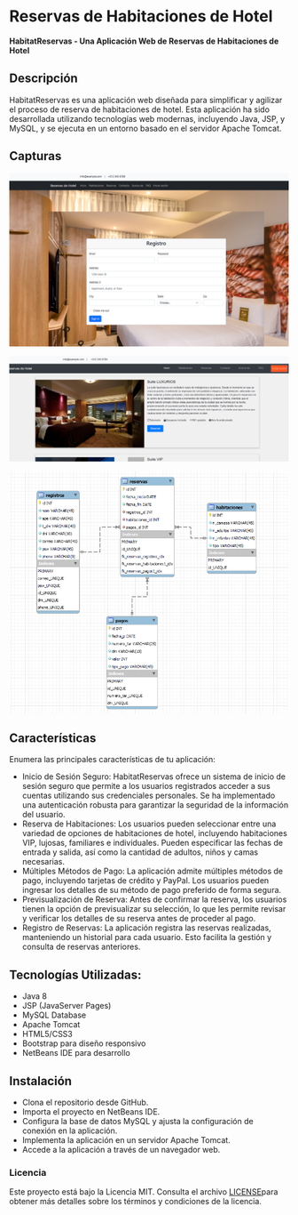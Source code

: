 # Reservas de Habitaciones de Hotel

**HabitatReservas - Una Aplicación Web de Reservas de Habitaciones de Hotel**

## Descripción

HabitatReservas es una aplicación web diseñada para simplificar y agilizar el proceso de reserva de habitaciones de hotel. Esta aplicación ha sido desarrollada utilizando tecnologías web modernas, incluyendo Java, JSP, y MySQL, y se ejecuta en un entorno basado en el servidor Apache Tomcat.

## Capturas

![registro](./doc/registro.png)

![habitacion](./doc/habitacion.png)

![base](./doc/base.png)

## Características

Enumera las principales características de tu aplicación:

- Inicio de Sesión Seguro: HabitatReservas ofrece un sistema de inicio de sesión seguro que permite a los usuarios registrados acceder a sus cuentas utilizando sus credenciales personales. Se ha implementado una autenticación robusta para garantizar la seguridad de la información del usuario.
- Reserva de Habitaciones: Los usuarios pueden seleccionar entre una variedad de opciones de habitaciones de hotel, incluyendo habitaciones VIP, lujosas, familiares e individuales. Pueden especificar las fechas de entrada y salida, así como la cantidad de adultos, niños y camas necesarias.
- Múltiples Métodos de Pago: La aplicación admite múltiples métodos de pago, incluyendo tarjetas de crédito y PayPal. Los usuarios pueden ingresar los detalles de su método de pago preferido de forma segura.
- Previsualización de Reserva: Antes de confirmar la reserva, los usuarios tienen la opción de previsualizar su selección, lo que les permite revisar y verificar los detalles de su reserva antes de proceder al pago.
- Registro de Reservas: La aplicación registra las reservas realizadas, manteniendo un historial para cada usuario. Esto facilita la gestión y consulta de reservas anteriores.


## Tecnologías Utilizadas:

- Java 8
- JSP (JavaServer Pages)
- MySQL Database
- Apache Tomcat
- HTML5/CSS3
- Bootstrap para diseño responsivo
- NetBeans IDE para desarrollo

## Instalación

- Clona el repositorio desde GitHub.
- Importa el proyecto en NetBeans IDE.
- Configura la base de datos MySQL y ajusta la configuración de conexión en la aplicación.
- Implementa la aplicación en un servidor Apache Tomcat.
- Accede a la aplicación a través de un navegador web.


### Licencia

Este proyecto está bajo la Licencia MIT. Consulta el archivo [LICENSE](LICENSE)para obtener más detalles sobre los términos y condiciones de la licencia.


